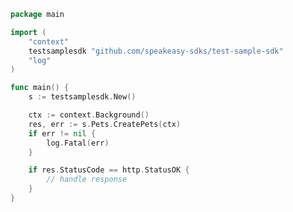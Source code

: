 <!-- Start SDK Example Usage -->


```go
package main

import (
	"context"
	testsamplesdk "github.com/speakeasy-sdks/test-sample-sdk"
	"log"
)

func main() {
	s := testsamplesdk.New()

	ctx := context.Background()
	res, err := s.Pets.CreatePets(ctx)
	if err != nil {
		log.Fatal(err)
	}

	if res.StatusCode == http.StatusOK {
		// handle response
	}
}

```
<!-- End SDK Example Usage -->